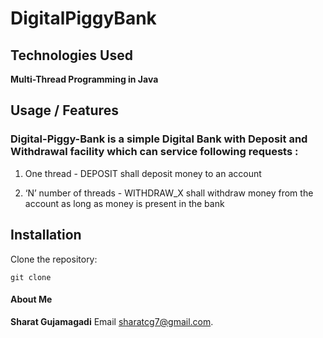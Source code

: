 # DigitalPiggyBank

## Technologies Used 

**Multi-Thread Programming in Java** 

## Usage / Features

### Digital-Piggy-Bank is a simple Digital Bank with Deposit and Withdrawal facility which can service following requests :

1.  One thread - DEPOSIT shall deposit money to an account 

2.  ‘N’ number of threads - WITHDRAW_X shall withdraw money from the account as long as
money is present in the bank


## Installation 

Clone the repository:

	git clone 
	

#### About Me

**Sharat Gujamagadi** Email <sharatcg7@gmail.com>. 
